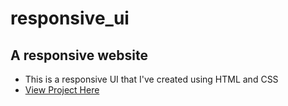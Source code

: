 # responsive_ui
## A responsive website
* This is a responsive UI that I've created using HTML and CSS
* [View Project Here](https://gerardinhoo.github.io/responsive_ui/)
